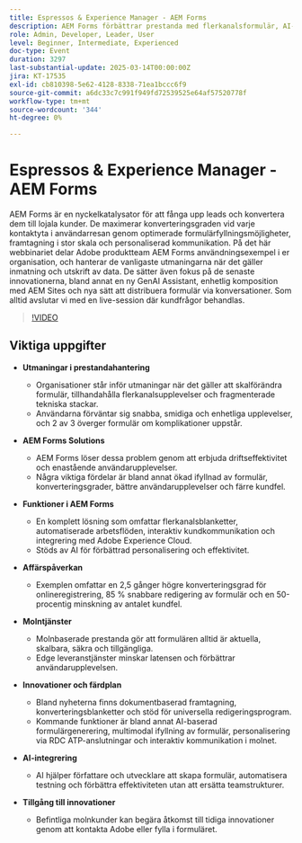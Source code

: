 ```yaml
---
title: Espressos & Experience Manager - AEM Forms
description: AEM Forms förbättrar prestanda med flerkanalsformulär, AI-driven personalisering och molnbaserad skalbarhet, vilket ger 2,5 gånger fler konverteringar, 85 % snabbare redigeringar och 50 % färre fel.
role: Admin, Developer, Leader, User
level: Beginner, Intermediate, Experienced
doc-type: Event
duration: 3297
last-substantial-update: 2025-03-14T00:00:00Z
jira: KT-17535
exl-id: cb810398-5e62-4128-8338-71ea1bccc6f9
source-git-commit: a6dc33c7c991f949fd72539525e64af57520778f
workflow-type: tm+mt
source-wordcount: '344'
ht-degree: 0%

---
```


# Espressos &amp; Experience Manager - AEM Forms

AEM Forms är en nyckelkatalysator för att fånga upp leads och konvertera dem till lojala kunder. De maximerar konverteringsgraden vid varje kontaktyta i användarresan genom optimerade formulärfyllningsmöjligheter, framtagning i stor skala och personaliserad kommunikation. På det här webbinariet delar Adobe produktteam AEM Forms användningsexempel i er organisation, och hanterar de vanligaste utmaningarna när det gäller inmatning och utskrift av data. De sätter även fokus på de senaste innovationerna, bland annat en ny GenAI Assistant, enhetlig komposition med AEM Sites och nya sätt att distribuera formulär via konversationer. Som alltid avslutar vi med en live-session där kundfrågor behandlas.

>[!VIDEO](https://video.tv.adobe.com/v/3451636/?learn=on&enablevpops)

## Viktiga uppgifter


* **Utmaningar i prestandahantering**

   * Organisationer står inför utmaningar när det gäller att skalförändra formulär, tillhandahålla flerkanalsupplevelser och fragmenterade tekniska stackar.
   * Användarna förväntar sig snabba, smidiga och enhetliga upplevelser, och 2 av 3 överger formulär om komplikationer uppstår.

* **AEM Forms Solutions**

   * AEM Forms löser dessa problem genom att erbjuda driftseffektivitet och enastående användarupplevelser.
   * Några viktiga fördelar är bland annat ökad ifyllnad av formulär, konverteringsgrader, bättre användarupplevelser och färre kundfel.

* **Funktioner i AEM Forms**

   * En komplett lösning som omfattar flerkanalsblanketter, automatiserade arbetsflöden, interaktiv kundkommunikation och integrering med Adobe Experience Cloud.
   * Stöds av AI för förbättrad personalisering och effektivitet.

* **Affärspåverkan**

   * Exemplen omfattar en 2,5 gånger högre konverteringsgrad för onlineregistrering, 85 % snabbare redigering av formulär och en 50-procentig minskning av antalet kundfel.

* **Molntjänster**

   * Molnbaserade prestanda gör att formulären alltid är aktuella, skalbara, säkra och tillgängliga.
   * Edge leveranstjänster minskar latensen och förbättrar användarupplevelsen.

* **Innovationer och färdplan**

   * Bland nyheterna finns dokumentbaserad framtagning, konverteringsblanketter och stöd för universella redigeringsprogram.
   * Kommande funktioner är bland annat AI-baserad formulärgenerering, multimodal ifyllning av formulär, personalisering via RDC ATP-anslutningar och interaktiv kommunikation i molnet.

* **AI-integrering**

   * AI hjälper författare och utvecklare att skapa formulär, automatisera testning och förbättra effektiviteten utan att ersätta teamstrukturer.

* **Tillgång till innovationer**

   * Befintliga molnkunder kan begära åtkomst till tidiga innovationer genom att kontakta Adobe eller fylla i formuläret.
